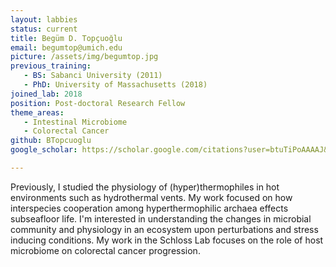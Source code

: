 ```yaml
---
layout: labbies
status: current
title: Begüm D. Topçuoğlu
email: begumtop@umich.edu
picture: /assets/img/begumtop.jpg
previous_training:
   - BS: Sabanci University (2011)
   - PhD: University of Massachusetts (2018)
joined_lab: 2018
position: Post-doctoral Research Fellow
theme_areas:
   - Intestinal Microbiome
   - Colorectal Cancer
github: BTopcuoglu
google_scholar: https://scholar.google.com/citations?user=btuTiPoAAAAJ&hl=en&oi=ao

---
```

Previously, I studied the physiology of (hyper)thermophiles in hot environments such as hydrothermal vents. My work focused on how interspecies cooperation among hyperthermophilic archaea effects subseafloor life. I'm interested in understanding the changes in microbial community and physiology in an  ecosystem upon  perturbations  and  stress  inducing  conditions. My work in the Schloss Lab focuses on the role of host microbiome on colorectal cancer progression. 
